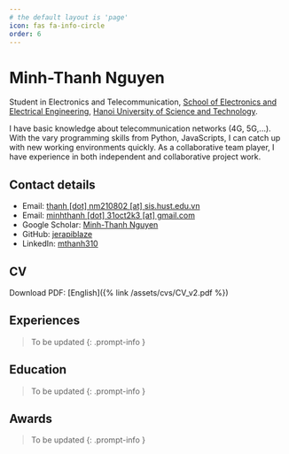 ```yaml
---
# the default layout is 'page'
icon: fas fa-info-circle
order: 6
---
```


Minh-Thanh Nguyen
=================

Student in Electronics and Telecommunication, <a target="_blank" href="https://seee.hust.edu.vn/en">School of Electronics and Electrical Engineering</a>, <a target="_blank" href="https://hust.edu.vn/en/">Hanoi University of Science and Technology</a>.

I have basic knowledge about telecommunication networks (4G, 5G,...). With the vary programming skills from Python, JavaScripts, I can catch up with new working environments quickly. As a collaborative team player, I have experience in both independent and collaborative project work.

## Contact details

- <i class="fa-solid fa-envelope"></i> Email: <a target="_blank" href="mailto:thanh.nm210802@sis.hust.edu.vn">thanh [dot] nm210802 [at] sis.hust.edu.vn</a>
- <i class="fa-solid fa-envelope"></i> Email: <a target="_blank" href="mailto:minhthanh.31oct2k3@gmail.com">minhthanh [dot] 31oct2k3 [at] gmail.com</a>
- <i class="fa-brands fa-google-scholar"></i> Google Scholar: <a target="_blank" href="https://scholar.google.com/citations?user=ie6HdJgAAAAJ">Minh-Thanh Nguyen</a>
- <i class="fa-brands fa-github"></i> GitHub: <a target="_blank" href="https://github.com/jerapiblaze">jerapiblaze</a>
- <i class="fa-brands fa-linkedin"></i> LinkedIn: <a target="_blank" href="https://www.linkedin.com/in/mthanh310/">mthanh310</a>

## CV

Download PDF: [English]({% link /assets/cvs/CV_v2.pdf %})

## Experiences

<!-- markdownlint-capture -->
<!-- markdownlint-disable -->
> To be updated 
{: .prompt-info }
<!-- markdownlint-restore -->

## Education

<!-- markdownlint-capture -->
<!-- markdownlint-disable -->
> To be updated
{: .prompt-info }
<!-- markdownlint-restore -->

## Awards

<!-- markdownlint-capture -->
<!-- markdownlint-disable -->
> To be updated
{: .prompt-info }
<!-- markdownlint-restore -->

